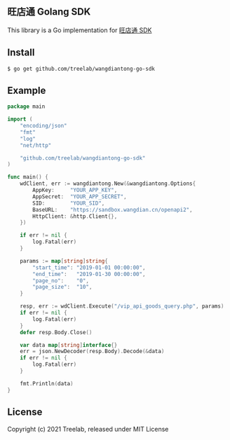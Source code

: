 ## 旺店通 Golang SDK

This library is a Go implementation for [旺店通 SDK](https://open.wangdian.cn/qyb/open/abut/sdk_download)

## Install

```bash
$ go get github.com/treelab/wangdiantong-go-sdk
```

## Example

```go
package main

import (
	"encoding/json"
	"fmt"
	"log"
	"net/http"

	"github.com/treelab/wangdiantong-go-sdk"
)

func main() {
	wdClient, err := wangdiantong.New(&wangdiantong.Options{
		AppKey:     "YOUR_APP_KEY",
		AppSecret:  "YOUR_APP_SECRET",
		SID:        "YOUR_SID",
		BaseURL:    "https://sandbox.wangdian.cn/openapi2",
		HttpClient: &http.Client{},
	})

	if err != nil {
		log.Fatal(err)
	}

	params := map[string]string{
		"start_time": "2019-01-01 00:00:00",
		"end_time":   "2019-01-30 00:00:00",
		"page_no":    "0",
		"page_size":  "10",
	}

	resp, err := wdClient.Execute("/vip_api_goods_query.php", params)
	if err != nil {
		log.Fatal(err)
	}
	defer resp.Body.Close()

	var data map[string]interface{}
	err = json.NewDecoder(resp.Body).Decode(&data)
	if err != nil {
		log.Fatal(err)
	}

	fmt.Println(data)
}

```

## License

Copyright (c) 2021 Treelab, released under MIT License
